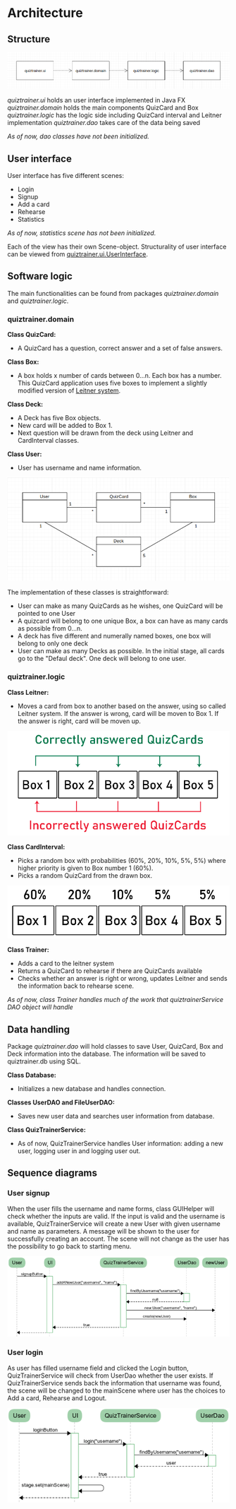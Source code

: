 # Architecture

## Structure

![Package structure](images/packages.png "Package structure")

_quiztrainer.ui_ holds an user interface implemented in Java FX
_quiztrainer.domain_ holds the main components QuizCard and Box
_quiztrainer.logic_ has the logic side including QuizCard interval and Leitner implementation
_quiztrainer.dao_ takes care of the data being saved

_As of now, dao classes have not been initialized._

## User interface

User interface has five different scenes:
- Login
- Signup
- Add a card
- Rehearse
- Statistics

_As of now, statistics scene has not been initialized._

Each of the view has their own Scene-object. Structurality of user interface can be viewed from [quiztrainer.ui.UserInterface](https://github.com/tommise/ot-harjoitustyo/blob/master/QuizTrainer/src/main/java/quiztrainer/ui/UserInterface.java).

## Software logic

The main functionalities can be found from packages _quiztrainer.domain_ and _quiztrainer.logic_.

### quiztrainer.domain

**Class QuizCard:**
- A QuizCard has a question, correct answer and a set of false answers.

**Class Box:**
- A box holds x number of cards between 0...n. Each box has a number. This QuizCard application uses five boxes to implement a slightly modified version of [Leitner system](https://en.wikipedia.org/wiki/Leitner_system).

**Class Deck:**
- A Deck has five Box objects.
- New card will be added to Box 1.
- Next question will be drawn from the deck using Leitner and CardInterval classes.

**Class User:**
- User has username and name information.

![Class diagram](images/class_diagram.png "Class diagram")

The implementation of these classes is straightforward:
- User can make as many QuizCards as he wishes, one QuizCard will be pointed to one User
- A quizcard will belong to one unique Box, a box can have as many cards as possible from 0...n.
- A deck has five different and numerally named boxes, one box will belong to only one deck
- User can make as many Decks as possible. In the initial stage, all cards go to the "Defaul deck". One deck will belong to one user.

### quiztrainer.logic

**Class Leitner:**
- Moves a card from box to another based on the answer, using so called Leitner system. If the answer is wrong, card will be moven to Box 1. If the answer is right, card will be moven up.

![Leitner system](images/leitner_system.png "Leitner system")

**Class CardInterval:**
- Picks a random box with probabilities (60%, 20%, 10%, 5%, 5%) where higher priority is given
to Box number 1 (60%). 
- Picks a random QuizCard from the drawn box.

![QuizCard interval](images/quizcard_interval.png "QuizCard interval")

**Class Trainer:**
- Adds a card to the leitner system
- Returns a QuizCard to rehearse if there are QuizCards available
- Checks whether an answer is right or wrong, updates Leitner and sends the information back to rehearse scene.

_As of now, class Trainer handles much of the work that quiztrainerService DAO object will handle_

## Data handling

Package _quiztrainer.dao_ will hold classes to save User, QuizCard, Box and Deck information into the database. The information will be saved to quiztrainer.db using SQL.

**Class Database:**
- Initializes a new database and handles connection.

**Classes UserDAO and FileUserDAO:**
- Saves new user data and searches user information from database.

**Class QuizTrainerService:**
- As of now, QuizTrainerService handles User information: adding a new user, logging user in and logging user out.

## Sequence diagrams

### User signup

When the user fills the username and name forms, class GUIHelper will check whether the inputs are valid. If the input is valid and the username is available, QuizTrainerService will create a new User with given username and name as parameters. A message will be shown to the user for successfully creating an account. The scene will not change as the user has the possibility to go back to starting menu.

![Signup sequence diagram](images/signup_sequence_diagram.png "Signup sequence diagram")

### User login

As user has filled username field and clicked the Login button, QuizTrainerService will check from UserDao whether the user exists. If QuizTrainerService sends back the information that username was found, the scene will be changed to the mainScene where user has the choices to Add a card, Rehearse and Logout.

![Login sequence diagram](images/login_sequence_diagram.png "Login sequence diagram")
